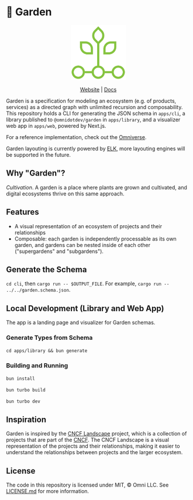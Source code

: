 # 🌱 Garden

<div align="center">
  <img src="/apps/web/public/img/logo.png" width="150" />

  [Website](https://garden.omni.dev) | [Docs](https://docs.omni.dev/garden/overview)
</div>

Garden is a specification for modeling an ecosystem (e.g. of products, services) as a directed graph with unlimited recursion and composability. This repository holds a CLI for generating the JSON schema in `apps/cli`, a library published to `@omnidotdev/garden` in `apps/library`, and a visualizer web app in `apps/web`, powered by Next.js.

For a reference implementation, check out the [Omniverse](https://verse.omni.dev).

Garden layouting is currently powered by [ELK](https://rtsys.informatik.uni-kiel.de/elklive), more layouting engines will be supported in the future.

## Why "Garden"?

*Cultivation*. A garden is a place where plants are grown and cultivated, and digital ecosystems thrive on this same approach.

## Features

- A visual representation of an ecosystem of projects and their relationships
- Composable: each garden is independently processable as its own garden, and gardens can be nested inside of each other ("supergardens" and "subgardens").

## Generate the Schema

`cd cli`, then `cargo run -- $OUTPUT_FILE`. For example, `cargo run -- ../../garden.schema.json`.

## Local Development (Library and Web App)

The app is a landing page and visualizer for Garden schemas.

### Generate Types from Schema

`cd apps/library && bun generate`

### Building and Running

```sh
bun install
```

```sh
bun turbo build
```

```sh
bun turbo dev
```

## Inspiration

Garden is inspired by the [CNCF Landscape](https://landscape.cncf.io) project, which is a collection of projects that are part of the [CNCF](https://cncf.io). The CNCF Landscape is a visual representation of the projects and their relationships, making it easier to understand the relationships between projects and the larger ecosystem.

## License

The code in this repository is licensed under MIT, &copy; Omni LLC. See [LICENSE.md](LICENSE.md) for more information.
